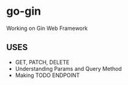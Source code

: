 # go-gin
Working on Gin Web Framework

## USES
- GET, PATCH, DELETE
- Understanding Params and Query Method
- Making TODO ENDPOINT
